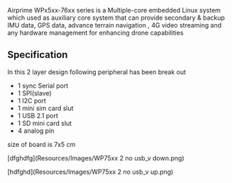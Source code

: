  Airprime WPx5xx-76xx series is a Multiple-core embedded Linux system which used as  auxiliary core system that can provide secondary & backup IMU data, GPS data, advance terrain navigation , 4G video streaming and any hardware management for enhancing drone capabilities

## Specification  ##

In this 2 layer design following peripheral has been break out 
- 1 sync  Serial port
- 1 SPI(slave) 
- 1 I2C port
- 1 mini sim card slut 
- 1 USB 2.1 port
- 1 SD mini card slut 
- 4 analog pin

size of board is 7x5 cm

[dfghdfg](Resources/Images/WP75xx 2 no usb_v down.png)

 [hdfghd](Resources/Images/WP75xx 2 no usb_v up.png)
